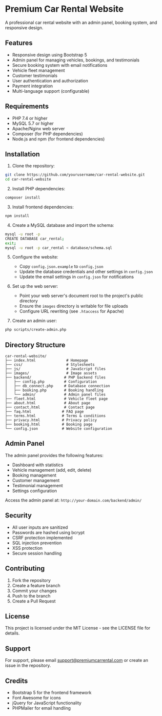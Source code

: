 # Premium Car Rental Website

A professional car rental website with an admin panel, booking system, and responsive design.

## Features

- Responsive design using Bootstrap 5
- Admin panel for managing vehicles, bookings, and testimonials
- Secure booking system with email notifications
- Vehicle fleet management
- Customer testimonials
- User authentication and authorization
- Payment integration
- Multi-language support (configurable)

## Requirements

- PHP 7.4 or higher
- MySQL 5.7 or higher
- Apache/Nginx web server
- Composer (for PHP dependencies)
- Node.js and npm (for frontend dependencies)

## Installation

1. Clone the repository:
```bash
git clone https://github.com/yourusername/car-rental-website.git
cd car-rental-website
```

2. Install PHP dependencies:
```bash
composer install
```

3. Install frontend dependencies:
```bash
npm install
```

4. Create a MySQL database and import the schema:
```bash
mysql -u root -p
CREATE DATABASE car_rental;
exit;
mysql -u root -p car_rental < database/schema.sql
```

5. Configure the website:
   - Copy `config.json.example` to `config.json`
   - Update the database credentials and other settings in `config.json`
   - Update the email settings in `config.json` for notifications

6. Set up the web server:
   - Point your web server's document root to the project's public directory
   - Ensure the `images` directory is writable for file uploads
   - Configure URL rewriting (see `.htaccess` for Apache)

7. Create an admin user:
```bash
php scripts/create-admin.php
```

## Directory Structure

```
car-rental-website/
├── index.html              # Homepage
├── css/                    # Stylesheets
├── js/                     # JavaScript files
├── images/                 # Image assets
├── backend/               # PHP backend files
│   ├── config.php         # Configuration
│   ├── db_connect.php     # Database connection
│   ├── booking.php        # Booking handling
│   └── admin/             # Admin panel files
├── fleet.html             # Vehicle fleet page
├── about.html             # About page
├── contact.html           # Contact page
├── faq.html              # FAQ page
├── terms.html            # Terms & conditions
├── privacy.html          # Privacy policy
├── booking.html          # Booking page
└── config.json           # Website configuration
```

## Admin Panel

The admin panel provides the following features:

- Dashboard with statistics
- Vehicle management (add, edit, delete)
- Booking management
- Customer management
- Testimonial management
- Settings configuration

Access the admin panel at: `http://your-domain.com/backend/admin/`

## Security

- All user inputs are sanitized
- Passwords are hashed using bcrypt
- CSRF protection implemented
- SQL injection prevention
- XSS protection
- Secure session handling

## Contributing

1. Fork the repository
2. Create a feature branch
3. Commit your changes
4. Push to the branch
5. Create a Pull Request

## License

This project is licensed under the MIT License - see the LICENSE file for details.

## Support

For support, please email support@premiumcarrental.com or create an issue in the repository.

## Credits

- Bootstrap 5 for the frontend framework
- Font Awesome for icons
- jQuery for JavaScript functionality
- PHPMailer for email handling 